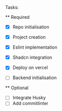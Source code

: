 Tasks:

** Required
- [x] Repo initialisation
- [x] Project creation
- [x] Eslint implementation
- [x] Shadcn integration
- [x] Deploy on vercel  

- [ ] Backend initialisation

** Optional
- [ ] Integrate Husky
- [ ] Add commitlinter
